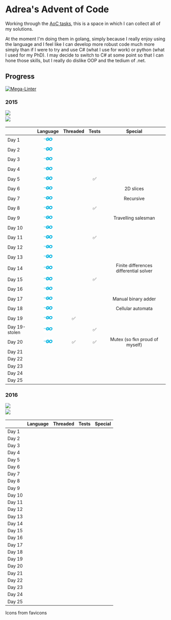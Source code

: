 # Adrea's Advent of Code

Working through the [AoC tasks](https://adventofcode.com), this is a space in which I can collect all of my solutions.

At the moment I'm doing them in golang, simply because I really enjoy using the language and I feel like I can develop more robust code much more simply than if I were to try and use C# (what I use for work) or python (what I used for my PhD). I may decide to switch to C# at some point so that I can hone those skills, but I really do dislike OOP and the tedium of .net.

## Progress
[![Mega-Linter](https://github.com/adreasnow/AdventOfCode/workflows/Mega-Linter/badge.svg)](https://github.com/adreasnow/AdventOfCode/actions?query=workflow%3AMega-Linter)


### 2015

![](https://img.shields.io/badge/stars%20(2015)%20⭐-40-yellow)<br/>![](https://img.shields.io/badge/days%20(2015)-20-red)

| | Language | Threaded | Tests | Special |
| :- | :-: | :-: | :-: | :-: |
| Day 1 | <a href="2015/01/README.md"><img src="icons/golang.svg" alt="GoLang" style="width:2em;"></a> | | | |
| Day 2 | <a href="2015/02/README.md"><img src="icons/golang.svg" alt="GoLang" style="width:2em;"></a> | | | |
| Day 3 | <a href="2015/03/README.md"><img src="icons/golang.svg" alt="GoLang" style="width:2em;"></a> | | | |
| Day 4 | <a href="2015/04/README.md"><img src="icons/golang.svg" alt="GoLang" style="width:2em;"></a> | | | |
| Day 5 | <a href="2015/05/README.md"><img src="icons/golang.svg" alt="GoLang" style="width:2em;"></a> | | :white_check_mark: | |
| Day 6 | <a href="2015/06/README.md"><img src="icons/golang.svg" alt="GoLang" style="width:2em;"></a> | | | 2D slices |
| Day 7 | <a href="2015/07/README.md"><img src="icons/golang.svg" alt="GoLang" style="width:2em;"></a> | | | Recursive |
| Day 8 | <a href="2015/08/README.md"><img src="icons/golang.svg" alt="GoLang" style="width:2em;"></a> | | :white_check_mark: | |
| Day 9 | <a href="2015/09/README.md"><img src="icons/golang.svg" alt="GoLang" style="width:2em;"></a> | | | Travelling salesman |
| Day 10 | <a href="2015/10/README.md"><img src="icons/golang.svg" alt="GoLang" style="width:2em;"></a> | | | |
| Day 11 | <a href="2015/11/README.md"><img src="icons/golang.svg" alt="GoLang" style="width:2em;"></a> | | :white_check_mark: | |
| Day 12 | <a href="2015/12/README.md"><img src="icons/golang.svg" alt="GoLang" style="width:2em;"></a> | | | |
| Day 13 | <a href="2015/13/README.md"><img src="icons/golang.svg" alt="GoLang" style="width:2em;"></a> | | | |
| Day 14 | <a href="2015/14/README.md"><img src="icons/golang.svg" alt="GoLang" style="width:2em;"></a> | | | Finite differences differential solver |
| Day 15 | <a href="2015/15/README.md"><img src="icons/golang.svg" alt="GoLang" style="width:2em;"></a> | | :white_check_mark: | |
| Day 16 | <a href="2015/16/README.md"><img src="icons/golang.svg" alt="GoLang" style="width:2em;"></a> | | | |
| Day 17 | <a href="2015/17/README.md"><img src="icons/golang.svg" alt="GoLang" style="width:2em;"></a> | | | Manual binary adder |
| Day 18 | <a href="2015/18/README.md"><img src="icons/golang.svg" alt="GoLang" style="width:2em;"></a> | | | Cellular automata |
| Day 19 | <a href="2015/19/README.md"><img src="icons/golang.svg" alt="GoLang" style="width:2em;"></a> | :white_check_mark: | | |
| Day 19-stolen | <a href="2015/19-stolen/main.go"><img src="icons/golang.svg" alt="GoLang" style="width:2em;"></a> | | :white_check_mark: | |
| Day 20 | <a href="2015/20/main.go"><img src="icons/golang.svg" alt="GoLang" style="width:2em;"></a> | :white_check_mark: | :white_check_mark: | Mutex (so fkn proud of myself) |
| Day 21 | | | | |
| Day 22 | | | | |
| Day 23 | | | | |
| Day 24 | | | | |
| Day 25 | | | | |

### 2016

![](https://img.shields.io/badge/stars%20(2016)%20⭐-0-yellow)<br/>![](https://img.shields.io/badge/days%20(2016)-0-red)

| | Language | Threaded | Tests | Special | 
| :- | :-: | :-: | :-: | :-: |
| Day 1 | | | | |
| Day 2 | | | | |
| Day 3 | | | | |
| Day 4 | | | | |
| Day 5 | | | | |
| Day 6 | | | | |
| Day 7 | | | | |
| Day 8 | | | | |
| Day 9 | | | | |
| Day 10 | | | | |
| Day 11 | | | | |
| Day 12 | | | | |
| Day 13 | | | | |
| Day 14 | | | | |
| Day 15 | | | | |
| Day 16 | | | | |
| Day 17 | | | | |
| Day 18 | | | | |
| Day 19 | | | | |
| Day 20 | | | | |
| Day 21 | | | | |
| Day 22 | | | | |
| Day 23 | | | | |
| Day 24 | | | | |
| Day 25 | | | | |

Icons from favicons